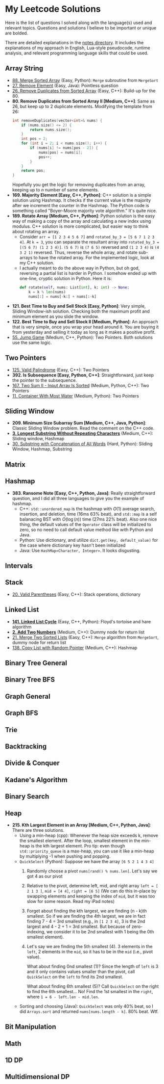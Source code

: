# My Leetcode Solutions

Here is the list of questions I solved along with the language(s) used and relevant topics.
Questions and solutions I believe to be important or unique are bolded.

There are detailed explanations in the [notes directory](./notes/).
It includes the explanations of my approach in English, Lua-style pseudocode, runtime analysis, and relevant programming language skills that could be used.

## Array String

- [88. Merge Sorted Array](./notes/0088-merge-sorted-arr.md) (Easy, Python): `Merge` subroutine from `MergeSort`
- [27. Remove Element](./notes/0027-remove-elem.md) (Easy, Java): Pointless question
- [26. Remove Duplicates from Sorted Array](./notes/0026-remove-dup-from-sorted-arr.md) (Easy, C++): Build-up for the 80.
- **80. Remove Duplicates from Sorted Array II [Medium, C++]**: Same as 26, but keep up to 2 duplicate elements. Modifying the template from 26:
    ```cpp
    int removeDuplicates(vector<int>& nums) {
        if (nums.size() <= 2) {
            return nums.size();
        }
        int pos = 2;
        for (int i = 2; i < nums.size(); i++) {
            if (nums[i] != nums[pos - 2]) {
                nums[pos] = nums[i];
                pos++;
            }
        }
        return pos;
    }
    ```
    Hopefully you get the logic for removing duplicates from an array, keeping up to $n$ number of same elements.
- **169. Majority Element [Easy, C++, Python]**: C++ solution is a simple solution using Hashmap.
    It checks if the current value is the majority after we increment the counter in the Hashmap.
    The Python code is something called "Boyer-Moore majority vote algorithm."
    It's quite nice.
- **189. Rotate Array [Medium, C++, Python]**: Python solution is the easy way of making a copy of the array and calculating a new index using modulus.
    C++ solution is more complicated, but easier way to think about rotating an array.
    - Consider `arr = [1 2 3 4 5 6 7]` and `rotated_by_3 = [5 6 7 1 2 3 4]`. At `k = 3`, you can separate the resultant array into `rotated_by_3 = [(5 6 7) (1 2 3 4)]`. `(5 6 7)` is `(7 6 5)` reversed and `(1 2 3 4)` is `(4 3 2 1)` reversed. Thus, reverse the whole array, and rotate sub-arrays to have the rotated array. For the implemented logic, look at my C++ solution.
    - I actually meant to do the above way in Python, but oh god, reversing a partial list is harder in Python. I somehow ended up with one-line, cryptic solution in Python. Here it is:
        ```python
        def rotate(self, nums: List[int], k: int) -> None:
            k = k % len(nums)
            nums[:] = nums[-k:] + nums[:-k]
        ```
- **121. Best Time to Buy and Sell Stock [Easy, Python]**: Very simple, Sliding Window-ish solution.
    Checking both the maximum profit and minimum element as you slide the window.
- **122. Best Time to Buy and Sell Stock II [Medium, Python]**: An approach that is very simple, once you wrap your head around it.
    You are buying it from yesterday and selling it today as long as it makes a positive profit.
- [55. Jump Game](./notes/0055-jump-game.md) (Medium, C++, Python): Two Pointers. Both solutions use the same logic.

## Two Pointers

- [125. Valid Palindrome](./notes/0125-valid-palindrome.md) (Easy, C++): Two Pointers
- **392. Is Subsequence [Easy, Python, C++]**: Straightforward, just keep the pointer to the subsequence.
- [167. Two Sum II - Input Array Is Sorted](./notes/0167-two-sum-ii-input-arr-is-sorted.md) (Medium, Python, C++): Two Pointers
- [11. Container With Most Water](./notes/0011-container-w-most-water.md) (Medium, Python): Two Pointers

## Sliding Window

- **209. Minimum Size Subarray Sum [Medium, C++, Java, Python]**: Classic Sliding Window problem. Read the comment on the C++ code.
- [**3. Longest Substring Without Repeating Characters**](./notes/0003-longest-substr-wo-repeating-char.md) (Medium, C++): Sliding window, Hashmap
- [30. Substring with Concatenation of All Words](./notes/0030-substr-w-concate-of-all-words.md) (Hard, Python): Sliding Window, Hashmap, Substring

## Matrix

## Hashmap

- **383. Ransome Note [Easy, C++, Python, Java]**: Really straightforward question, and I did all three languages to give you the example of hashmap.
    - C++: `std::unordered_map` is the hashmap with $O(1)$ average search, insertion, and deletion, time (16ms 63% beat), and `std::map` is a self balanacing BST with $O(\log (n))$ time (27ms 22% beat).
        Also one nice thing, the default values of the `Operator` class will be initialized to zero, so no need to call default value method like with Python and Java.
    - Python: Use dictionary, and utilize `dict.get(key, default_value)` for the case where dictionary key hasn't been initialized
    - Java: Use `HashMap<Character, Integer>`. It looks disgusting.

## Intervals

## Stack

- [20. Valid Parentheses](./notes/0020-valid-paren.md) (Easy, C++): Stack operations, dictionary

## Linked List

- [**141. Linked List Cycle**](./notes/0141-linked-list-cycle.md) (Easy, C++, Python): Floyd's tortoise and hare algorithm
- [**2. Add Two Numbers**](./notes/0002-add-two-nums.md) (Medium, C++): Dummy node for return list
- [21. Merge Two Sorted Lists](./notes/0021-merge-two-sorted-lists.md) (Easy, C++): `Merge` algorithm from `MergeSort`, dummy node for return list
- [138. Copy List with Random Pointer](./notes/0138-cp-list-w-rand-ptr.md) (Medium, C++): Hashmap

## Binary Tree General

## Binary Tree BFS

## Graph General

## Graph BFS

## Trie

## Backtracking

## Divide & Conquer

## Kadane's Algorithm

## Binary Search

## Heap

- **215. Kth Largest Element in an Array [Medium, C++, Python, Java]**: There are three solutions.
    - Using a min-heap (cpp): Whenever the heap size exceeds k, remove the smallest element.
        After the loop, smallest element in the min-heap is the kth largest element.
        Pro tip: even though `std::priority_queue` is a max-heap, you can use it like a min-heap by multiplying -1 when pushing and popping.
    - `QuickSelect` (Python): Suppose we have the array `[6 5 2 1 4 3 4]`
        1. Randomly choose a pivot `nums[rand() % nums.len]`. Let's say we got 4 as our pivot
        2. Relative to the pivot, determine left, mid, and right array
            `left = [ 2 1 3 ]`, `mid = [4 4]`, `right = [6 5]`
            (We can do this in-place by swapping elements and keeping the index of `mid`, but it was too slow for some reason. Read my iPad notes)
        3. Forget about finding the kth largest, we are finding (n - k)th smallest.
            So if we are finding the 4th largest, we are in fact finding 7 - 4 = 3rd smallest
            (e.g., in `[1 2 3 4]`, 3 is the 2nd largest and 4 - 2 + 1 = 3rd smallest. But because of zero-indexing, we consider it to be 2nd smallest with 1 being the 0th smallest element).
        4. Let's say we are finding the 5th smallest (4). 3 elements in the `left`, 2 elements in the `mid`, so it has to be in the `mid` (i.e., pivot value).

            What about finding 0nd smallest (1)? Since the length of `left` is 3 and it only contains values smaller than the pivot, call `QuickSelect` on the `left` to find its 2nd smallest.

            What about finding 6th smallest (5)? Call `QuickSelect` on the right to find the 6th smallest... No! Find the 1st smallest in the `right`, where `1 = 6 - left.len - mid.len`.
    - Sorting and choosing (Java): `QuickSelect` was only 40% beat, so I did `Arrays.sort` and returned `nums[nums.length - k]`. 80% beat. Wtf.

## Bit Manipulation

## Math

## 1D DP

## Multidimensional DP

